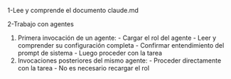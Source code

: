 
1-Lee y comprende el documento claude.md 

2-Trabajo con agentes
  1. Primera invocación de un
  agente:
    - Cargar el rol del agente
    - Leer y comprender su
  configuración completa
    - Confirmar entendimiento
  del prompt de sistema
    - Luego proceder con la
  tarea
  2. Invocaciones posteriores
  del mismo agente:
    - Proceder directamente
  con la tarea
    - No es necesario recargar
   el rol

 

